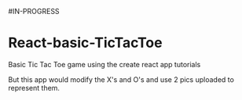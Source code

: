 #IN-PROGRESS

# React-basic-TicTacToe
Basic Tic Tac Toe game using the create react app tutorials


But this app would modify the X's and O's and use 2 pics uploaded to represent them.
